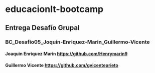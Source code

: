 # educacionIt-bootcamp

## Entrega Desafío Grupal

### BC_Desafio05_Joquín-Enriquez-Marin_Guillermo-Vicente

#### Joaquin Enriquez Marin <https://github.com/Henrymarin9>
#### Guillermo Vicente <https://github.com/gvicenteprieto>
